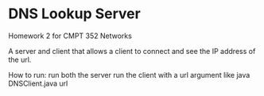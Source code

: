 # DNS Lookup Server
Homework 2 for CMPT 352 Networks

A server and client that allows a client to connect and see the IP address of the url.

How to run: run both the server run the client with a url argument like java DNSClient.java url